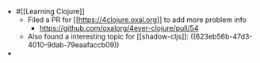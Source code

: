 - #[[Learning Clojure]]
	- Filed a PR for [[https://4clojure.oxal.org]] to add more problem info
		- https://github.com/oxalorg/4ever-clojure/pull/54
	- Also found a interesting topic for [[shadow-cljs]]: ((623eb56b-47d3-4010-9dab-79eaafaccb09))
-
